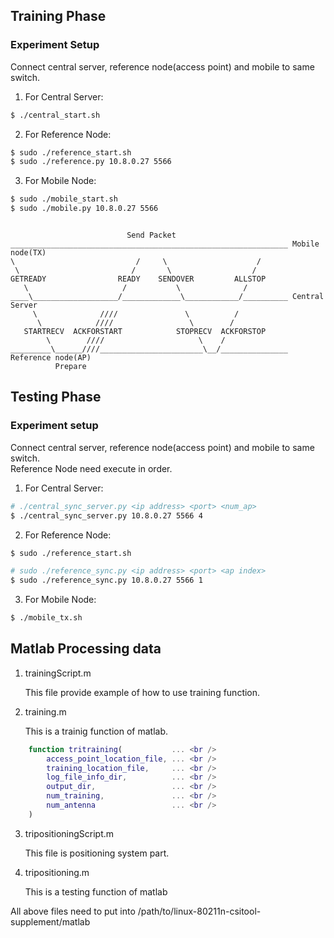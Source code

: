 ## Training Phase

### Experiment Setup

Connect central server, reference node(access point) and mobile to same switch.  

1. For Central Server:

```bash
$ ./central_start.sh
```

2. For Reference Node:
```bash
$ sudo ./reference_start.sh
$ sudo ./reference.py 10.8.0.27 5566
```

3. For Mobile Node: 
```bash
$ sudo ./mobile_start.sh
$ sudo ./mobile.py 10.8.0.27 5566
```

```

					      Send Packet
______________________________________________________________ Mobile node(TX)
\					        /     \                    /
 \					       /       \                  /
GETREADY	            READY    SENDOVER         ALLSTOP
   \				     /           \              /
____\___________________/_____________\____________/__________ Central Server
     \			    ////			   \          /
      \		  	   ////				    \        /
   STARTRECV  ACKFORSTART            STOPRECV  ACKFORSTOP 
        \        ////					  \    /
_________\______////_______________________\__/_______________ Reference node(AP)
		  Prepare

```

## Testing Phase

### Experiment setup 

Connect central server, reference node(access point) and mobile to same switch.  
Reference Node need execute in order. 

1. For Central Server:

```bash
# ./central_sync_server.py <ip address> <port> <num_ap>
$ ./central_sync_server.py 10.8.0.27 5566 4
```	
2. For Reference Node:

```bash	
$ sudo ./reference_start.sh

# sudo ./reference_sync.py <ip address> <port> <ap index>
$ sudo ./reference_sync.py 10.8.0.27 5566 1 
```
3. For Mobile Node: 
```bash
$ ./mobile_tx.sh
```

<!-- 
							  SCP get log file
______________________________________________
\                  ////           /      /
 \                ////           /      /
 SYNC    ACK_FOR_END_COLLECT    / .... /
   \            ////           /      /
____\__________////___________/______/________
  Refer collect CSI

-->

## Matlab Processing data

1. trainingScript.m

	This file provide example of how to use training function.

2. training.m

	This is a trainig function of matlab.
```matlab
	function tritraining(           ... <br />
		access_point_location_file, ... <br />
		training_location_file,     ... <br />
		log_file_info_dir,          ... <br />
		output_dir,                 ... <br />
		num_training,               ... <br />
		num_antenna                 ... <br />
	) 
```

3. tripositioningScript.m

	This file is positioning system part.

4. tripositioning.m

	This is a testing function of matlab 

All above files need to put into /path/to/linux-80211n-csitool-supplement/matlab



